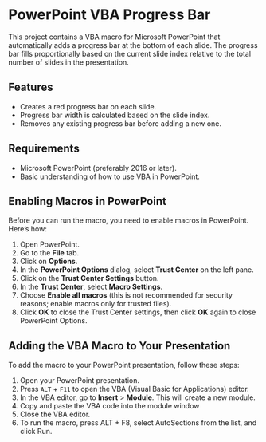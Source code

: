 # PowerPoint VBA Progress Bar

This project contains a VBA macro for Microsoft PowerPoint that automatically adds a progress bar at the bottom of each slide. The progress bar fills proportionally based on the current slide index relative to the total number of slides in the presentation.

## Features

- Creates a red progress bar on each slide.
- Progress bar width is calculated based on the slide index.
- Removes any existing progress bar before adding a new one.

## Requirements

- Microsoft PowerPoint (preferably 2016 or later).
- Basic understanding of how to use VBA in PowerPoint.

## Enabling Macros in PowerPoint

Before you can run the macro, you need to enable macros in PowerPoint. Here’s how:

1. Open PowerPoint.
2. Go to the **File** tab.
3. Click on **Options**.
4. In the **PowerPoint Options** dialog, select **Trust Center** on the left pane.
5. Click on the **Trust Center Settings** button.
6. In the **Trust Center**, select **Macro Settings**.
7. Choose **Enable all macros** (this is not recommended for security reasons; enable macros only for trusted files).
8. Click **OK** to close the Trust Center settings, then click **OK** again to close PowerPoint Options.

## Adding the VBA Macro to Your Presentation

To add the macro to your PowerPoint presentation, follow these steps:

1. Open your PowerPoint presentation.
2. Press `ALT` + `F11` to open the VBA (Visual Basic for Applications) editor.
3. In the VBA editor, go to **Insert** > **Module**. This will create a new module.
4. Copy and paste the VBA code into the module window
5. Close the VBA editor.
6. To run the macro, press ALT + F8, select AutoSections from the list, and click Run.


